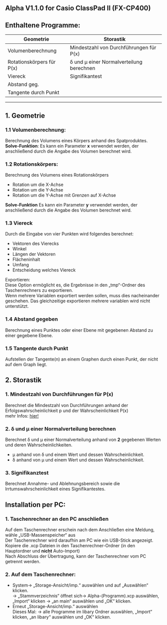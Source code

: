 ## Alpha V1.1.0 for Casio ClassPad II (FX-CP400)

## Enthaltene Programme:

| Geometrie                 | Storastik                                |
| ------------------------- | ---------------------------------------- |
| Volumenberechnung         | Mindestzahl von Durchführungen für P(x)  |
| Rotationskörpers für P(x) | δ und μ einer Normalverteilung berechnen |
| Viereck                   | Signifikantest                           |
| Abstand geg.              |
| Tangente durch Punkt      |

---

## 1. Geometrie

### 1.1 Volumenberechnung:

Berechnung des Volumens eines Körpers anhand des Spatproduktes.<br>
**Solve-Funktion**: Es kann ein Parameter **x** verwendet werden, der anschließend durch die Angabe des Volumen berechnet wird.

### 1.2 Rotationskörpers:

Berechnung des Volumens eines Rotationskörpers

- Rotation um die X-Achse
- Rotation um die Y-Achse
- Rotation um die Y-Achse mit Grenzen auf X-Achse

**Solve-Funktion** Es kann ein Parameter **y** verwendet werden, der anschließend durch die Angabe des Volumen berechnet wird.

### 1.3 Viereck

Durch die Eingabe von vier Punkten wird folgendes berechnet:<br>

- Vektoren des Vierecks
- Winkel
- Längen der Vektoren
- Flächeninhalt
- Umfang
- Entscheidung welches Viereck

Exportieren:<br>
Diese Option ermöglicht es, die Ergebnisse in den „tmp“-Ordner des Taschenrechners zu exportieren.<br />
Wenn mehrere Variablen exportiert werden sollen, muss dies nacheinander geschehen.
Das gleichzeitige exportieren mehrere variablen wird nicht unterstützt.

### 1.4 Abstand gegeben

Berechnung eines Punktes oder einer Ebene mit gegebenen Abstand zu einer gegebene Ebene.

### 1.5 Tangente durch Punkt

Aufstellen der Tangente(n) an einem Graphen durch einen Punkt, der nicht auf dem Graph liegt.

## 2. Storastik

### 1. Mindestzahl von Durchführungen für P(x)

Berechnet die Mindestzahl von Durchführungen anhand der Erfolgswahrscheinlichkeit p und der Wahrscheinlichkeit P(x)<br>
mehr Infos: [hier!](https://matheguru.com/stochastik/mindestwahrscheinlichkeit.html#Mindestzahl_von_Durchfuehrungen-4)

### 2. δ und μ einer Normalverteilung berechnen

Berechnet δ und μ einer Normalverteilung anhand von **2** gegebenen Werten und deren Wahrscheinlichkeiten.<br>

- μ anhand von δ und einem Wert und dessen Wahrscheinlichkeit.
- δ anhand von μ und einem Wert und dessen Wahrscheinlichkeit.

### 3. Signifikanztest

Berechnet Annahme- und Ablehnungsbereich sowie die Irrtumswahrscheinlichkeit eines Signifikantestes.

## Installation per PC:

### 1. Taschenrechner an den PC anschließen

Auf dem Taschenrechner erschein nach dem Anschließen eine Meldung, wähle „USB-Massenspeicher“ aus<br>
Der Taschenrechner wird daraufhin am PC wie ein USB-Stick angezeigt.<br>
Kopiere die .xcp Dateien in den Taschenrechner-Ordner (in den Hauptordner und **nicht** Auto-Import)<br>
Nach Abschluss der Übertragung, kann der Taschenrechner vom PC getrennt werden.

### 2. Auf dem Taschenrechner:<br>

- System→ „Storage-Ansicht/imp.“ auswählen und auf „Auswählen“ klicken.<br>
  → „Stammverzeichnis“ öffnet sich→ Alpha-(Programm).xcp auswählen, „Import“ klicken → „an main“ auswählen und „OK“ klicken.
- Erneut „Storage-Ansicht/imp.“ auswählen<br>
Dieses Mal: → alle Programme im libary Ordner auswählen, „Import“ klicken, „an libary“ auswählen und „OK“ klicken.